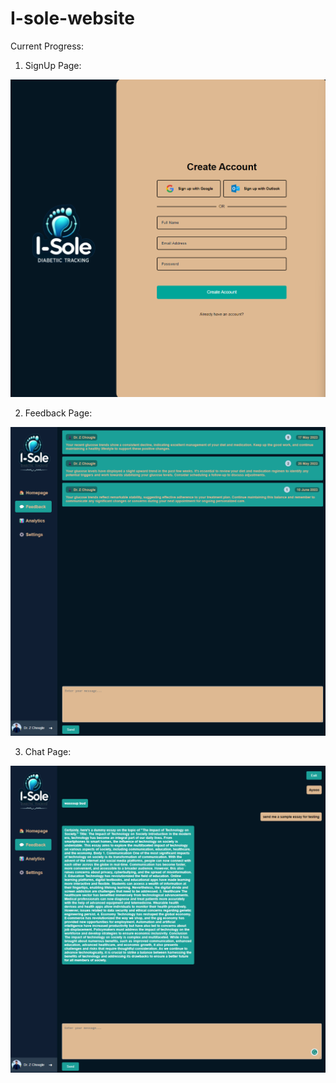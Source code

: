 # I-sole-website

Current Progress:

1. SignUp Page:

![Alt text](image-3.png)

2. Feedback Page:

![Alt text](image.png)

3. Chat Page:

![Alt text](image-1.png)
